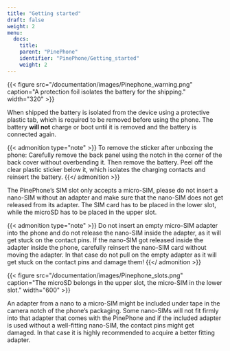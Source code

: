 ```yaml
---
title: "Getting started"
draft: false
weight: 2
menu:
  docs:
    title:
    parent: "PinePhone"
    identifier: "PinePhone/Getting_started"
    weight: 2
---
```


{{< figure src="/documentation/images/Pinephone_warning.png" caption="A protection foil isolates the battery for the shipping." width="320" >}}

When shipped the battery is isolated from the device using a protective plastic tab, which is required to be removed before using the phone. The battery **will not** charge or boot until it is removed and the battery is connected again.

{{< admonition type="note" >}}
 To remove the sticker after unboxing the phone: Carefully remove the back panel using the notch in the corner of the back cover without overbending it. Then remove the battery. Peel off the clear plastic sticker below it, which isolates the charging contacts and reinsert the battery.
{{</ admonition >}}

The PinePhone’s SIM slot only accepts a micro-SIM, please do not insert a nano-SIM without an adapter and make sure that the nano-SIM does not get released from its adapter. The SIM card has to be placed in the lower slot, while the microSD has to be placed in the upper slot.

{{< admonition type="note" >}}
 Do not insert an empty micro-SIM adapter into the phone and do not release the nano-SIM inside the adapter, as it will get stuck on the contact pins. If the nano-SIM got released inside the adapter inside the phone, carefully reinsert the nano-SIM card without moving the adapter. In that case do not pull on the empty adapter as it will get stuck on the contact pins and damage them!
{{</ admonition >}}

{{< figure src="/documentation/images/Pinephone_slots.png" caption="The microSD belongs in the upper slot, the micro-SIM in the lower slot." width="600" >}}

An adapter from a nano to a micro-SIM might be included under tape in the camera notch of the phone’s packaging. Some nano-SIMs will not fit firmly into that adapter that comes with the PinePhone and if the included adapter is used without a well-fitting nano-SIM, the contact pins might get damaged. In that case it is highly recommended to acquire a better fitting adapter.

